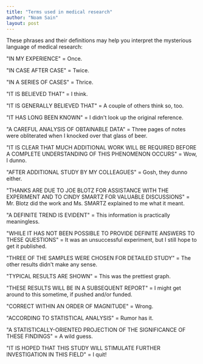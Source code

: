 ```yaml
---
title: "Terms used in medical research"
author: "Noam Sain"
layout: post
---
```


These phrases and their definitions may help you interpret the mysterious language of medical research:

"IN MY EXPERIENCE" = Once.

"IN CASE AFTER CASE" = Twice.

"IN A SERIES OF CASES" = Thrice.

"IT IS BELIEVED THAT" = I think.

"IT IS GENERALLY BELIEVED THAT" = A couple of others think so, too.

"IT HAS LONG BEEN KNOWN" = I didn't look up the original reference.

"A CAREFUL ANALYSIS OF OBTAINABLE DATA" = Three pages of notes were obliterated when I knocked over that glass of beer.

"IT IS CLEAR THAT MUCH ADDITIONAL WORK WILL BE REQUIRED BEFORE A COMPLETE UNDERSTANDING OF THIS PHENOMENON OCCURS" = Wow, I dunno.

"AFTER ADDITIONAL STUDY BY MY COLLEAGUES" = Gosh, they dunno either.

"THANKS ARE DUE TO JOE BLOTZ FOR ASSISTANCE WITH THE EXPERIMENT AND TO CINDY SMARTZ FOR VALUABLE DISCUSSIONS" = Mr. Blotz did the work and Ms. SMARTZ explained to me what it meant.

"A DEFINITE TREND IS EVIDENT" = This information is practically meaningless.

"WHILE IT HAS NOT BEEN POSSIBLE TO PROVIDE DEFINITE ANSWERS TO THESE QUESTIONS" = It was an unsuccessful experiment, but I still hope to get it published.

"THREE OF THE SAMPLES WERE CHOSEN FOR DETAILED STUDY" = The other results didn't make any sense.

"TYPICAL RESULTS ARE SHOWN" = This was the prettiest graph.

"THESE RESULTS WILL BE IN A SUBSEQUENT REPORT" = I might get around to this sometime, if pushed and/or funded.

"CORRECT WITHIN AN ORDER OF MAGNITUDE" = Wrong.

"ACCORDING TO STATISTICAL ANALYSIS" = Rumor has it.

"A STATISTICALLY-ORIENTED PROJECTION OF THE SIGNIFICANCE OF THESE FINDINGS" = A wild guess.

"IT IS HOPED THAT THIS STUDY WILL STIMULATE FURTHER INVESTIGATION IN THIS FIELD" = I quit!